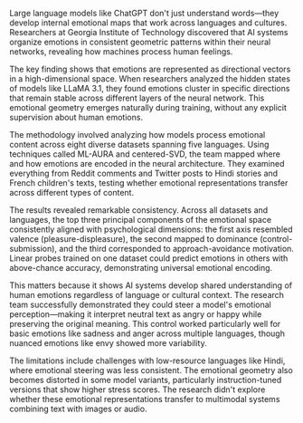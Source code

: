 Large language models like ChatGPT don't just understand words—they develop internal emotional maps that work across languages and cultures. Researchers at Georgia Institute of Technology discovered that AI systems organize emotions in consistent geometric patterns within their neural networks, revealing how machines process human feelings.

The key finding shows that emotions are represented as directional vectors in a high-dimensional space. When researchers analyzed the hidden states of models like LLaMA 3.1, they found emotions cluster in specific directions that remain stable across different layers of the neural network. This emotional geometry emerges naturally during training, without any explicit supervision about human emotions.

The methodology involved analyzing how models process emotional content across eight diverse datasets spanning five languages. Using techniques called ML-AURA and centered-SVD, the team mapped where and how emotions are encoded in the neural architecture. They examined everything from Reddit comments and Twitter posts to Hindi stories and French children's texts, testing whether emotional representations transfer across different types of content.

The results revealed remarkable consistency. Across all datasets and languages, the top three principal components of the emotional space consistently aligned with psychological dimensions: the first axis resembled valence (pleasure-displeasure), the second mapped to dominance (control-submission), and the third corresponded to approach-avoidance motivation. Linear probes trained on one dataset could predict emotions in others with above-chance accuracy, demonstrating universal emotional encoding.

This matters because it shows AI systems develop shared understanding of human emotions regardless of language or cultural context. The research team successfully demonstrated they could steer a model's emotional perception—making it interpret neutral text as angry or happy while preserving the original meaning. This control worked particularly well for basic emotions like sadness and anger across multiple languages, though nuanced emotions like envy showed more variability.

The limitations include challenges with low-resource languages like Hindi, where emotional steering was less consistent. The emotional geometry also becomes distorted in some model variants, particularly instruction-tuned versions that show higher stress scores. The research didn't explore whether these emotional representations transfer to multimodal systems combining text with images or audio.